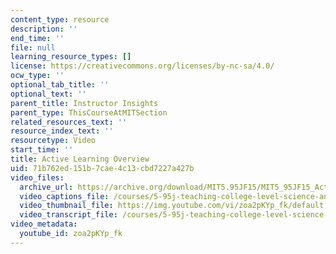 ```yaml
---
content_type: resource
description: ''
end_time: ''
file: null
learning_resource_types: []
license: https://creativecommons.org/licenses/by-nc-sa/4.0/
ocw_type: ''
optional_tab_title: ''
optional_text: ''
parent_title: Instructor Insights
parent_type: ThisCourseAtMITSection
related_resources_text: ''
resource_index_text: ''
resourcetype: Video
start_time: ''
title: Active Learning Overview
uid: 71b762ed-151b-7cae-4c13-cbd7227a427b
video_files:
  archive_url: https://archive.org/download/MIT5.95JF15/MIT5_95JF15_ActiveLearningOverview_300k.mp4
  video_captions_file: /courses/5-95j-teaching-college-level-science-and-engineering-fall-2015/44507497938d5e1b929399894809004a_zoa2pKYp_fk.vtt
  video_thumbnail_file: https://img.youtube.com/vi/zoa2pKYp_fk/default.jpg
  video_transcript_file: /courses/5-95j-teaching-college-level-science-and-engineering-fall-2015/da1e33763a45526fdf606c4f084468f0_zoa2pKYp_fk.pdf
video_metadata:
  youtube_id: zoa2pKYp_fk
---
```

